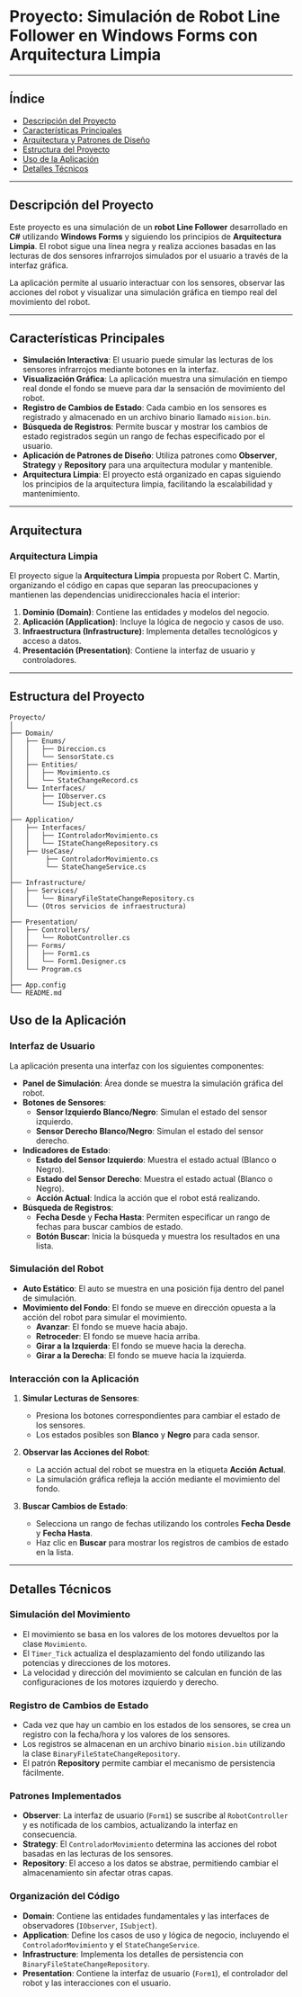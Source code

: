 # Proyecto: Simulación de Robot Line Follower en Windows Forms con Arquitectura Limpia

---

## Índice

- [Descripción del Proyecto](#descripción-del-proyecto)
- [Características Principales](#características-principales)
- [Arquitectura y Patrones de Diseño](#arquitectura-y-patrones-de-diseño)
- [Estructura del Proyecto](#estructura-del-proyecto)
- [Uso de la Aplicación](#uso-de-la-aplicación)
- [Detalles Técnicos](#detalles-técnicos)

---

## Descripción del Proyecto

Este proyecto es una simulación de un **robot Line Follower** desarrollado en **C#** utilizando **Windows Forms** y siguiendo los principios de **Arquitectura Limpia**. El robot sigue una línea negra y realiza acciones basadas en las lecturas de dos sensores infrarrojos simulados por el usuario a través de la interfaz gráfica.

La aplicación permite al usuario interactuar con los sensores, observar las acciones del robot y visualizar una simulación gráfica en tiempo real del movimiento del robot.

---

## Características Principales

- **Simulación Interactiva**: El usuario puede simular las lecturas de los sensores infrarrojos mediante botones en la interfaz.
- **Visualización Gráfica**: La aplicación muestra una simulación en tiempo real donde el fondo se mueve para dar la sensación de movimiento del robot.
- **Registro de Cambios de Estado**: Cada cambio en los sensores es registrado y almacenado en un archivo binario llamado `mision.bin`.
- **Búsqueda de Registros**: Permite buscar y mostrar los cambios de estado registrados según un rango de fechas especificado por el usuario.
- **Aplicación de Patrones de Diseño**: Utiliza patrones como **Observer**, **Strategy** y **Repository** para una arquitectura modular y mantenible.
- **Arquitectura Limpia**: El proyecto está organizado en capas siguiendo los principios de la arquitectura limpia, facilitando la escalabilidad y mantenimiento.

---

## Arquitectura

### Arquitectura Limpia

El proyecto sigue la **Arquitectura Limpia** propuesta por Robert C. Martin, organizando el código en capas que separan las preocupaciones y mantienen las dependencias unidireccionales hacia el interior:

1. **Dominio (Domain)**: Contiene las entidades y modelos del negocio.
2. **Aplicación (Application)**: Incluye la lógica de negocio y casos de uso.
3. **Infraestructura (Infrastructure)**: Implementa detalles tecnológicos y acceso a datos.
4. **Presentación (Presentation)**: Contiene la interfaz de usuario y controladores.

---

## Estructura del Proyecto

```
Proyecto/
│
├── Domain/
│   ├── Enums/
│   │   ├── Direccion.cs
│   │   └── SensorState.cs
│   ├── Entities/
│   │   ├── Movimiento.cs
│   │   └── StateChangeRecord.cs
│   └── Interfaces/
│       ├── IObserver.cs
│       └── ISubject.cs
│
├── Application/
│   ├── Interfaces/
│   │   ├── IControladorMovimiento.cs
│   │   └── IStateChangeRepository.cs
│   ├── UseCase/
│        ├── ControladorMovimiento.cs
│        └── StateChangeService.cs
│
├── Infrastructure/
│   ├── Services/
│   │   └── BinaryFileStateChangeRepository.cs
│   └── (Otros servicios de infraestructura)
│
├── Presentation/
│   ├── Controllers/
│   │   └── RobotController.cs
│   ├── Forms/
│   │   ├── Form1.cs
│   │   └── Form1.Designer.cs
│   └── Program.cs
│
├── App.config
└── README.md
```


## Uso de la Aplicación

### Interfaz de Usuario

La aplicación presenta una interfaz con los siguientes componentes:

- **Panel de Simulación**: Área donde se muestra la simulación gráfica del robot.
- **Botones de Sensores**:
  - **Sensor Izquierdo Blanco/Negro**: Simulan el estado del sensor izquierdo.
  - **Sensor Derecho Blanco/Negro**: Simulan el estado del sensor derecho.
- **Indicadores de Estado**:
  - **Estado del Sensor Izquierdo**: Muestra el estado actual (Blanco o Negro).
  - **Estado del Sensor Derecho**: Muestra el estado actual (Blanco o Negro).
  - **Acción Actual**: Indica la acción que el robot está realizando.
- **Búsqueda de Registros**:
  - **Fecha Desde** y **Fecha Hasta**: Permiten especificar un rango de fechas para buscar cambios de estado.
  - **Botón Buscar**: Inicia la búsqueda y muestra los resultados en una lista.

### Simulación del Robot

- **Auto Estático**: El auto se muestra en una posición fija dentro del panel de simulación.
- **Movimiento del Fondo**: El fondo se mueve en dirección opuesta a la acción del robot para simular el movimiento.
  - **Avanzar**: El fondo se mueve hacia abajo.
  - **Retroceder**: El fondo se mueve hacia arriba.
  - **Girar a la Izquierda**: El fondo se mueve hacia la derecha.
  - **Girar a la Derecha**: El fondo se mueve hacia la izquierda.

### Interacción con la Aplicación

1. **Simular Lecturas de Sensores**:

   - Presiona los botones correspondientes para cambiar el estado de los sensores.
   - Los estados posibles son **Blanco** y **Negro** para cada sensor.

2. **Observar las Acciones del Robot**:

   - La acción actual del robot se muestra en la etiqueta **Acción Actual**.
   - La simulación gráfica refleja la acción mediante el movimiento del fondo.

3. **Buscar Cambios de Estado**:

   - Selecciona un rango de fechas utilizando los controles **Fecha Desde** y **Fecha Hasta**.
   - Haz clic en **Buscar** para mostrar los registros de cambios de estado en la lista.

---

## Detalles Técnicos

### Simulación del Movimiento

- El movimiento se basa en los valores de los motores devueltos por la clase `Movimiento`.
- El `Timer_Tick` actualiza el desplazamiento del fondo utilizando las potencias y direcciones de los motores.
- La velocidad y dirección del movimiento se calculan en función de las configuraciones de los motores izquierdo y derecho.

### Registro de Cambios de Estado

- Cada vez que hay un cambio en los estados de los sensores, se crea un registro con la fecha/hora y los valores de los sensores.
- Los registros se almacenan en un archivo binario `mision.bin` utilizando la clase `BinaryFileStateChangeRepository`.
- El patrón **Repository** permite cambiar el mecanismo de persistencia fácilmente.

### Patrones Implementados

- **Observer**: La interfaz de usuario (`Form1`) se suscribe al `RobotController` y es notificada de los cambios, actualizando la interfaz en consecuencia.
- **Strategy**: El `ControladorMovimiento` determina las acciones del robot basadas en las lecturas de los sensores.
- **Repository**: El acceso a los datos se abstrae, permitiendo cambiar el almacenamiento sin afectar otras capas.

### Organización del Código

- **Domain**: Contiene las entidades fundamentales y las interfaces de observadores (`IObserver`, `ISubject`).
- **Application**: Define los casos de uso y lógica de negocio, incluyendo el `ControladorMovimiento` y el `StateChangeService`.
- **Infrastructure**: Implementa los detalles de persistencia con `BinaryFileStateChangeRepository`.
- **Presentation**: Contiene la interfaz de usuario (`Form1`), el controlador del robot y las interacciones con el usuario.
